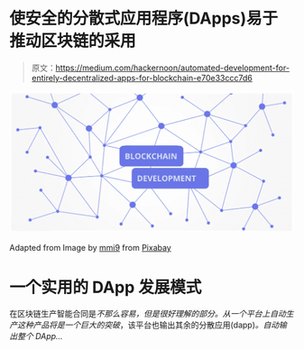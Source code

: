 # 使安全的分散式应用程序(DApps)易于推动区块链的采用

> 原文：<https://medium.com/hackernoon/automated-development-for-entirely-decentralized-apps-for-blockchain-e70e33ccc7d6>

![](img/0200dc3805ff9c4b984a444f041c1502.png)

Adapted from Image by [mmi9](https://pixabay.com/users/mmi9-1424200/?utm_source=link-attribution&utm_medium=referral&utm_campaign=image&utm_content=3277335) from [Pixabay](https://pixabay.com/?utm_source=link-attribution&utm_medium=referral&utm_campaign=image&utm_content=3277335)

# **一个实用的 DApp 发展模式**

在区块链生产智能合同是*不那么容易，但是很好理解的部分。从一个平台上自动生产这种产品将是一个巨大的突破*，该平台也输出其余的分散应用(dapp)*。自动输出整个 DApp…*
